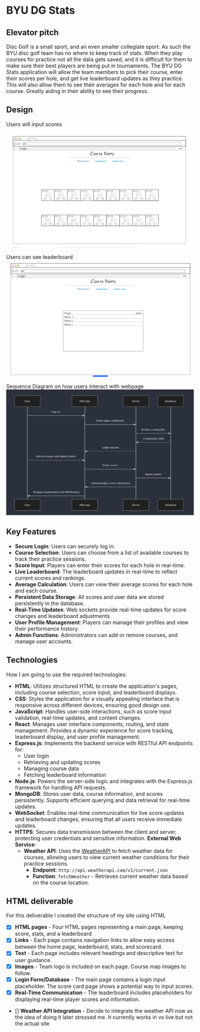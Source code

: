 # BYU DG Stats

## Elevator pitch

Disc Golf is a small sport, and an even smaller collegiate sport. As such the BYU disc golf team has no where to keep track of stats. When they play courses for practice not all the data gets saved, and it is difficult for them to make sure their best players are being put in tournaments. The BYU DG Stats application will allow the team members to pick their course, enter their scores per hole, and get live leaderboard updates as they practice. This will also allow them to see their averages for each hole and for each course. Greatly aiding in their ability to see their progress.

## Design
Users will input scores
![Score Diagram](./Images/Mainscreen.png)

Users can see leaderboard
![Leader Diagram](./Images/Leaderboard.png)

Sequence Diagram on how users interact with webpage
![Score Diagram](./Images/Sequence.png)

## Key Features

- **Secure Login**: Users can securely log in.
- **Course Selection**: Users can choose from a list of available courses to track their practice sessions.
- **Score Input**: Players can enter their scores for each hole in real-time.
- **Live Leaderboard**: The leaderboard updates in real-time to reflect current scores and rankings.
- **Average Calculation**: Users can view their average scores for each hole and each course.
- **Persistent Data Storage**: All scores and user data are stored persistently in the database.
- **Real-Time Updates**: Web sockets provide real-time updates for score changes and leaderboard adjustments.
- **User Profile Management**: Players can manage their profiles and view their performance history.
- **Admin Functions**: Administrators can add or remove courses, and manage user accounts.

## Technologies

How I am going to use the required technologies:

- **HTML**: Utilizes structured HTML to create the application's pages, including course selection, score input, and leaderboard displays.
- **CSS**: Styles the application for a visually appealing interface that is responsive across different devices, ensuring good design use.
- **JavaScript**: Handles user-side interactions, such as score input validation, real-time updates, and content changes.
- **React**: Manages user interface components, routing, and state management. Provides a dynamic experience for score tracking, leaderboard display, and user profile management.
- **Express.js**: Implements the backend service with RESTful API endpoints for:
  - User login
  - Retrieving and updating scores
  - Managing course data
  - Fetching leaderboard information
- **Node.js**: Powers the server-side logic and integrates with the Express.js framework for handling API requests.
- **MongoDB**: Stores user data, course information, and scores persistently. Supports efficient querying and data retrieval for real-time updates.
- **WebSocket**: Enables real-time communication for live score updates and leaderboard changes, ensuring that all users receive immediate updates.
- **HTTPS**: Secures data transmission between the client and server, protecting user credentials and sensitive information.
**External Web Service**:
  - **Weather API**: Uses the [WeatherAPI](http://weatherapi.com) to fetch weather data for courses, allowing users to view current weather conditions for their practice sessions.
    - **Endpoint**: `http://api.weatherapi.com/v1/current.json`
    - **Function**: `fetchWeather` - Retrieves current weather data based on the course location.
## HTML deliverable

For this deliverable I created the structure of my site using HTML

- [x] **HTML pages** - Four HTML pages representing a main page, keeping score, stats, and a leaderboard
- [x] **Links** - Each page contains navigation links to allow easy access between the home page, leaderboard, stats, and scorecard.
- [x] **Text** - Each page includes relevant headings and descriptive text for user guidance.
- [x] **Images** - Team logo is included on each page. Course map images to follow.
- [x] **Login Form/Database** - The main page contains a login input placeholder. The score card page shows a potential way to input scores.
- [x] **Real-Time Communication** - The leaderboard includes placeholders for displaying real-time player scores and information.
- [] **Weather API Integration** - Decide to integrate the weather API now as the idea of doing it later stressed me. It currently works in vs live but not the actual site 
